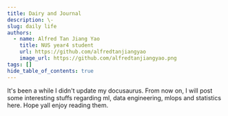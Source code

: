 ```yaml
---
title: Dairy and Journal
description: \-
slug: daily life
authors:
  - name: Alfred Tan Jiang Yao
    title: NUS year4 student
    url: https://github.com/alfredtanjiangyao
    image_url: https://github.com/alfredtanjiangyao.png
tags: []
hide_table_of_contents: true
---
```


<!-- ## Daily Task

- [ ] modify my resume
- [ ] continue my intern tasks
- [ ] learn how to make a decent excel dashboard -->

It's been a while I didn't update my docusaurus. From now on, I will post some interesting stuffs regarding ml, data engineering, mlops and statistics here. Hope yall enjoy reading them.

